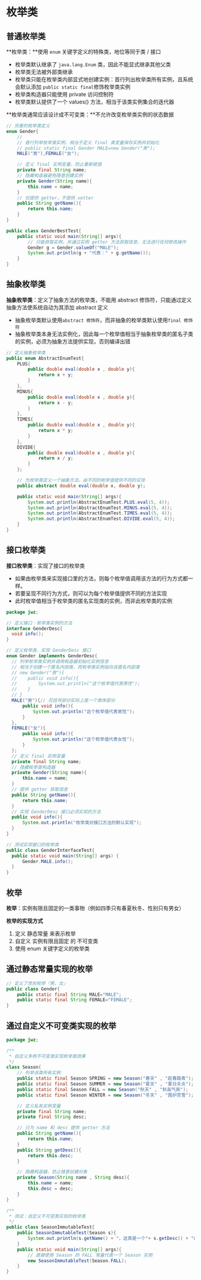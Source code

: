 # 枚举类

## 普通枚举类

**枚举类：**使用 `enum` 关键字定义的特殊类，地位等同于类 / 接口

* 枚举类默认继承了 `java.lang.Enum` 类，因此不能显式继承其他父类
* 枚举类无法被外部类继承
* 枚举类只能在枚举类内部显式地创建实例：首行列出枚举类所有实例，且系统会默认添加 `public static final`修饰枚举类实例
* 枚举类构造器只能使用 private 访问控制符
* 枚举类默认提供了一个 values() 方法，相当于该类实例集合的迭代器

**枚举类通常应该设计成不可变类：**不允许改变枚举类实例的状态数据

```java
// 完善的枚举类定义
enum Gender{
    //
    // 首行列举枚举类实例，相当于定义 final 类变量保存实例并初始化
    // public static final Gender MALE=new Gender("男");
    MALE("男"),FEMALE("女");

    // 定义 final 实例变量，防止重新赋值
    private final String name;
    // 隐藏构造器避免随意创建实例
    private Gender(String name){
        this.name = name;
    }
    // 仅提供 getter，不提供 setter
    public String getName(){
        return this.name;
    }
}

public class GenderBestTest{
    public static void main(String[] args){
        // 只能获取实例，并通过实例 getter 方法获取信息，无法进行任何修改操作
        Gender g = Gender.valueOf("MALE");
        System.out.println(g + "代表：" + g.getName());
    }
}
```

## 抽象枚举类

**抽象枚举类**：定义了抽象方法的枚举类，不能用 abstract 修饰符，只能通过定义抽象方法使系统自动为其添加 abstract 定义

* 抽象枚举类默认使用`abstract 修饰符`，而非抽象的枚举类默认使用`final 修饰符`
* 抽象枚举类本身无法实例化，因此每一个枚举值相当于抽象枚举类的匿名子类的实例，必须为抽象方法提供实现，否则编译出错

```java
// 定义抽象枚举类
public enum AbstractEnumTest{
    PLUS{
        public double eval(double x , double y){
            return x + y;
        }
    },
    MINUS{
        public double eval(double x , double y){
            return x - y;
        }
    },
    TIMES{
        public double eval(double x , double y){
            return x * y;
        }
    },
    DIVIDE{
        public double eval(double x , double y){
            return x / y;
        }
    };

    // 为枚举类定义一个抽象方法，由不同的枚举值提供不同的实现
    public abstract double eval(double x, double y);

    public static void main(String[] args){
        System.out.println(AbstractEnumTest.PLUS.eval(5, 4));
        System.out.println(AbstractEnumTest.MINUS.eval(5, 4));
        System.out.println(AbstractEnumTest.TIMES.eval(5, 4));
        System.out.println(AbstractEnumTest.DIVIDE.eval(5, 4));
    }
}
```

## 接口枚举类

**接口枚举类**：实现了接口的枚举类

* 如果由枚举类来实现接口里的方法，则每个枚举值调用该方法的行为方式都一样。
* 若要呈现不同行为方式，则可以为每个枚举值提供不同的方法实现
* 此时枚举值相当于枚举类的匿名实现类的实例，而非此枚举类的实例

```java
package jwz;

// 定义接口：枚举类实例的方法
interface GenderDesc{
  void info();
}

// 定义枚举类，实现 GenderDesc 接口
enum Gender implements GenderDesc{
  // 列举枚举类实例并调用构造器初始化实例信息
  // 相当于创建一个匿名内部类，而枚举类实例指向该匿名内部类
  // new Gender("男"){
  //    public void info(){
  //        System.out.println("这个枚举值代表男性");
  //    }
  // }
  MALE("男"){// 花括号部分实际上是一个类体部分
      public void info(){
          System.out.println("这个枚举值代表男性");
      }
  },
  FEMALE("女"){
      public void info(){
          System.out.println("这个枚举值代表女性");
      }
  };
  // 定义 final 实例变量
  private final String name;
  // 隐藏枚举类构造器
  private Gender(String name){
      this.name = name;
  }
  // 提供 getter 获取信息
  public String getName(){
      return this.name;
  }
  // 实现 GenderDesc 接口必须实现的方法
  public void info(){
      System.out.println("枚举类对接口方法的默认实现");
  }
}

// 测试实现接口的枚举类
public class GenderInterfaceTest{
  public static void main(String[] args) {
      Gender.MALE.info();
  }
}
```

## 枚举

**枚举**：实例有限且固定的一类事物（例如四季只有春夏秋冬、性别只有男女）

**枚举的实现方式**

1. 定义 静态常量 来表示枚举
2. 自定义 实例有限且固定 的 不可变类
3. 使用 enum 关键字定义的枚举类

## 通过静态常量实现的枚举

```java
// 定义了性别枚举『男，女』
public class Gender{
    public static final String MALE="MALE";
    public static final String FEMALE="FEMALE";
}
```

## 通过自定义不可变类实现的枚举

```java
package jwz;

/**
 * 自定义多例不可变类实现枚举类效果
 */
class Season{
    // 列举该类所有实例
    public static final Season SPRING = new Season("春天" , "趁春踏青");
    public static final Season SUMMER = new Season("夏天" , "夏日炎炎");
    public static final Season FALL = new Season("秋天" , "秋高气爽");
    public static final Season WINTER = new Season("冬天" , "围炉赏雪");

    // 定义私有实例变量
    private final String name;
    private final String desc;

    // 只为 name 和 desc 提供 getter 方法
    public String getName(){
        return this.name;
    }
    public String getDesc(){
        return this.desc;
    }

    // 隐藏构造器，防止随意创建对象
    private Season(String name , String desc){
        this.name = name;
        this.desc = desc;
    }
}

/**
 * 测试：自定义不可变类实现的枚举类
 */
public class SeasonImmutableTest{
    public SeasonImmutableTest(Season s){
        System.out.println(s.getName() + "，这真是一个"+ s.getDesc() + "的季节");
    }
    public static void main(String[] args){
        // 直接使用 Season 的 FALL 常量代表一个 Season 实例
        new SeasonImmutableTest(Season.FALL);
    }
}
```
